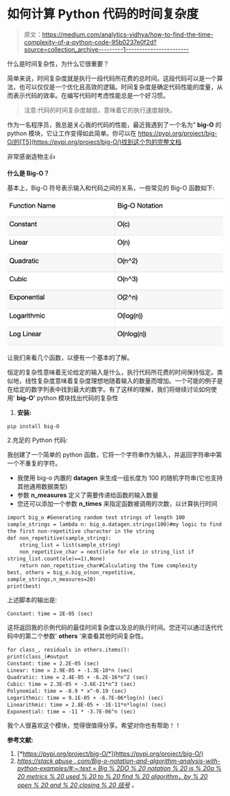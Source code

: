 # 如何计算 Python 代码的时间复杂度

> 原文：<https://medium.com/analytics-vidhya/how-to-find-the-time-complexity-of-a-python-code-95b0237e0f2d?source=collection_archive---------1----------------------->

什么是时间复杂性，为什么它很重要？

简单来说，时间复杂度就是执行一段代码所花费的总时间。这段代码可以是一个算法，也可以仅仅是一个优化且高效的逻辑。时间复杂度是确定代码性能的度量，从而表示代码的效率。在编写代码时考虑性能总是一个好习惯。

> 注意:代码的时间复杂度越低，意味着它的执行速度越快。

作为一名程序员，我总是关心我的代码的性能，最近我遇到了一个名为“ **big-O** 的 python 模块，它让工作变得如此简单。你可以在 https://pypi.org/project/big-O/的[T5](https://pypi.org/project/big-O/)找到这个包的完整文档

非常感谢造物主👍

**什么是 Big-O？**

基本上，Big-O 符号表示输入和代码之间的关系，一些常见的 Big-O 函数如下:

![](img/2f74f226b91a02e3d4698f8a93aa0cf5.png)

让我们来看几个函数，以便有一个基本的了解。

恒定的复杂性意味着无论给定的输入是什么，执行代码所花费的时间保持恒定。类似地，线性复杂度意味着复杂度理想地随着输入的数量而增加。一个可能的例子是在给定的数字列表中找到最大的数字。有了这样的理解，我们将继续讨论如何使用' **big-O'** python 模块找出代码的复杂性

1.  **安装:**

```
pip install big-O
```

2.充足的 Python 代码:

我创建了一个简单的 python 函数，它将一个字符串作为输入，并返回字符串中第一个不重复的字符。

*   我使用 big-o 内置的 **datagen** 来生成一组长度为 100 的随机字符串(它也支持其他通用数据类型)
*   参数 **n_measures** 定义了需要传递给函数的输入数量
*   您还可以添加一个参数 **n_times** 来指定函数被调用的次数，以计算执行时间

```
import big_o #Generating random test strings of length 100
sample_strings = lambda n: big_o.datagen.strings(100)#my logic to find the first non-repetitive character in the string
def non_repetitive(sample_string):
    string_list = list(sample_string)
    non_repetitive_char = next((ele for ele in string_list if string_list.count(ele)==1),None)
    return non_repetitive_char#Calculating the Time complexity
best, others = big_o.big_o(non_repetitive, sample_strings,n_measures=20)
print(best)
```

上述脚本的输出是:

```
Constant: time = 2E-05 (sec)
```

这将返回我的示例代码的最佳时间复杂度以及总的执行时间。您还可以通过迭代代码中的第二个参数' **others** '来查看其他时间复杂性。

```
for class_, residuals in others.items():
print(class_)#output
Constant: time = 2.2E-05 (sec)
Linear: time = 2.9E-05 + -1.3E-10*n (sec)
Quadratic: time = 2.4E-05 + -6.2E-16*n^2 (sec)
Cubic: time = 2.3E-05 + -3.6E-21*n^3 (sec)
Polynomial: time = -8.9 * x^-0.19 (sec)
Logarithmic: time = 9.1E-05 + -6.7E-06*log(n) (sec)
Linearithmic: time = 2.8E-05 + -1E-11*n*log(n) (sec)
Exponential: time = -11 * -3.7E-06^n (sec)
```

我个人很喜欢这个模块，觉得很值得分享。希望对你也有帮助！！

**参考文献:**

1.  [*https://pypi.org/project/big-O/*](https://pypi.org/project/big-O/)
2.  [*https://stack abuse . com/Big-o-notation-and-algorithm-analysis-with-python-examples/#:~:text = Big % 2DO % 20 notation % 20 is % 20a % 20 metrics % 20 used % 20 to % 20 find % 20 algorithm，by % 20 open % 20 and % 20 closing % 20 括号*](https://stackabuse.com/big-o-notation-and-algorithm-analysis-with-python-examples/#:~:text=Big%2DO%20notation%20is%20a%20metrics%20used%20to%20find%20algorithm,by%20opening%20and%20closing%20parenthesis) *。*